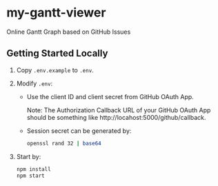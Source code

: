 # my-gantt-viewer

Online Gantt Graph based on GitHub Issues

## Getting Started Locally

1. Copy `.env.example` to `.env`.

2. Modify `.env`:

   - Use the client ID and client secret from GitHub OAuth App.

     Note: The Authorization Callback URL of your GitHub OAuth App should be
     something like http://locahost:5000/github/callback.

   - Session secret can be generated by:

     ```bash
     openssl rand 32 | base64
     ```

3. Start by:

   ```bash
   npm install
   npm start
   ```
